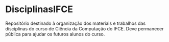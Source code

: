 # DisciplinasIFCE
Repositório destinado à organização dos materiais e trabalhos das disciplinas do curso de Ciência da Computação do IFCE. Deve permanecer pública para ajudar os futuros alunos do curso.
